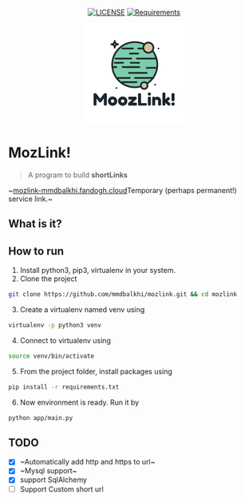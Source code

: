 <div align=center>

[![LICENSE](https://img.shields.io/badge/LICENSE-GPL--3.0-green)](https://github.com/mmdbalkhi/mozlink/blob/main/LICENSE)
[![Requirements](https://img.shields.io/badge/Requirements-See%20Here-orange)](https://github.com/mmdbalkhi/mozlink/blob/main/requirements.txt)

![logo](app/static/logo.png)

</div>

# MozLink!

> A program to build **shortLinks**

~[mozlink-mmdbalkhi.fandogh.cloud](https://mozlink-mmdbalkhi.fandogh.cloud/)Temporary (perhaps permanent!) service link.~

## What is it?


## How to run

1. Install python3, pip3, virtualenv in your system.
2. Clone the project

```sh
git clone https://github.com/mmdbalkhi/mozlink.git && cd mozlink
```

3. Create a virtualenv named venv using

```sh
virtualenv -p python3 venv
```

4. Connect to virtualenv using

```sh
source venv/bin/activate
```

5. From the project folder, install packages using

```sh
pip install -r requirements.txt
```

6. Now environment is ready. Run it by

```sh
python app/main.py
```

## TODO

* [x] ~Automatically add http and https to url~
* [x] ~Mysql support~
* [X] support SqlAlchemy
* [ ] Support Custom short url
